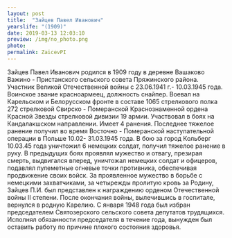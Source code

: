 ```yaml
---
layout: post
title:  "Зайцев Павел Иванович"
yearslife: "(1909)"
date: 2019-03-13 12:03:10
preview: /img/no_photo.png
photo:
permalink: ZaicevPI
---
```


Зайцев Павел Иванович родился в 1909 году в деревне Вашаково Важино - Пристанского сельского совета Пряжинского района. Участник Великой Отечественной войны с 23.06.1941 г.- 10.03.1945 года. Воинское звание красноармеец, должность снайпер. Воевал на Карельском и Белорусском фронте в составе 1065 стрелкового полка 272 стрелковой Свирско - Померанской Краснознаменной ордена Красной Звезды стрелковой дивизии 19 армии. Участвовал в боях на Кандалакшском направлении. Имеет 4 ранения. Последнее тяжелое ранение получил во время Восточно - Померанской наступательной операции в Польше 10.02- 31.03.1945 года. В бою за город Кольберг 10.03.45 года уничтожил 6 немецких солдат, получил тяжелое ранение в руку. В предыдущих боях проявлял мужество и отвагу, презирая смерть, выдвигался вперед, уничтожал немецких солдат и офицеров, подавлял пулеметные огневые точки противника, обеспечивая продвижение своих войск. За проявленное мужество в борьбе с немецкими захватчиками, за четырежды пролитую кровь за Родину, Зайцев П.И. был представлен к награждению орденом Отечественной войны II степени. После окончания войны, вылечившись в госпитале, вернулся в родную Карелию. С января 1948 года был избран председателем Святозерского сельского совета депутатов трудящихся. Исполнял обязанности председателя в течение года, вынужден был оставить работу по причине плохого состояния здоровья.